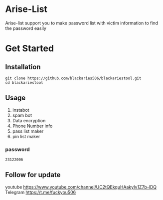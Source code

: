 # Arise-List
Arise-list support you to make password list with victim information to find the password easily
# Get Started

## Installation
```
git clone https://github.com/blackaries506/blackariestool.git
cd blackariestool
```

## Usage
1. instabot 
2. spam bot
3. Data encryption
4. Phone Number info
6. pass list maker
7. pin list maker
 
### password
```
23122006
```

## Follow for update
youtube https://www.youtube.com/channel/UC2tQEkquHAakyIv1Z7b-lDQ                                                                          
Telegram https://t.me/fuckyou506




